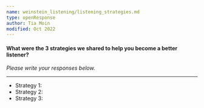 ```yaml
---
name: weinstein_listening/listening_strategies.md
type: openResponse
author: Tia Moin
modified: Oct 2022
---
```


#### What were the 3 strategies we shared to help you become a better listener?

_Please write your responses below._

---

- Strategy 1:
- Strategy 2:
- Strategy 3:
